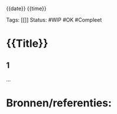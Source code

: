 {{date}} {{time}}

Tags: [[]]
Status: #WIP #OK #Compleet
# {{Title}}

## 1
...

# Bronnen/referenties:
